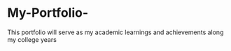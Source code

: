 # My-Portfolio-
This portfolio will serve as my academic learnings and achievements along my college years
